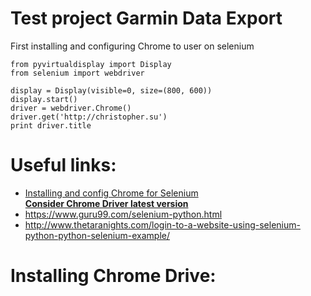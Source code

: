 # Test project Garmin Data Export

First installing and configuring Chrome to user on selenium
```
from pyvirtualdisplay import Display
from selenium import webdriver

display = Display(visible=0, size=(800, 600))
display.start()
driver = webdriver.Chrome()
driver.get('http://christopher.su')
print driver.title
```


# Useful links:
* [Installing and config Chrome for Selenium](https://christopher.su/2015/selenium-chromedriver-ubuntu/)  
[**Consider Chrome Driver latest version**](https://chromedriver.storage.googleapis.com/2.40/chromedriver_linux64.zip)
* https://www.guru99.com/selenium-python.html  
* http://www.thetaranights.com/login-to-a-website-using-selenium-python-python-selenium-example/  




# Installing Chrome Drive:
